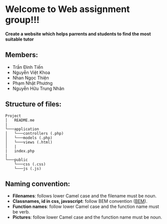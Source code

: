 # Welcome to Web assignment group!!!
**Create a website which helps parrents and students to find the most suitable tutor**
## Members:
- Trần Đình Tiến
- Nguyễn Việt Khoa
- Nhan Ngọc Thiện
- Phạm Nhật Phương
- Nguyễn Hữu Trung Nhân
## Structure of files:
```
Project
│   README.me 
|   
└───application
│   └───controllers (.php)
│   └───models (.php)
│   └───views (.html)
│   |
|	index.php
|
└───public
    └───css (.css)
    └───js (.js)
```
## Naming convention:
 - **Filenames**: follows lower Camel case and the filename must be noun.
 - **Classnames, id in css, javascript**: follow BEM convention ([BEM](http://getbem.com/naming/)).
 - **Function names**: follow lower Camel case and the function name must be verb.
 - **Pictures**: follow lower Camel case and the function name must be noun.
